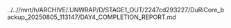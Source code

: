 ../..//mnt/h/ARCHIVE/.UNWRAP/D/STAGE1_OUT/2247cd293227/DuRiCore_backup_20250805_113147/DAY4_COMPLETION_REPORT.md